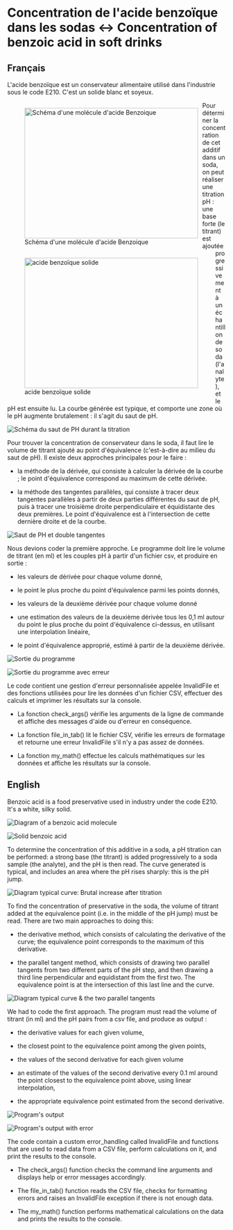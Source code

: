 # __Concentration de l'acide benzoïque dans les sodas :left_right_arrow: Concentration of benzoic acid in soft drinks__

## Français

L'acide benzoïque est un conservateur alimentaire utilisé dans l'industrie sous le code E210. C'est un solide blanc et soyeux. 

<figure style="float: left; margin-right: 10px;">
  <img src="include/schemaE210.jpg" alt="Schéma d'une molécule d'acide Benzoique" width="400" height="300">
  <figcaption>Schéma d'une molécule d'acide Benzoique</figcaption>
</figure>
<figure style="float: left;">
  <img src="include/acidebenzoiquesolide.png" alt="acide benzoïque solide" width="400" height="300">
  <figcaption>acide benzoïque solide</figcaption>
</figure>

Pour déterminer la concentration de cet additif dans un soda, on peut réaliser une titration pH : une base forte (le titrant) est ajoutée progressivement à un échantillon de soda (l'analyte), et le pH est ensuite lu. La courbe générée est typique, et comporte une zone où le pH augmente brutalement : il s'agit du saut de pH.

![Schéma du saut de PH durant la titration](include/sautPH109.png)

Pour trouver la concentration de conservateur dans le soda, il faut lire le volume de titrant ajouté au point d'équivalence (c'est-à-dire au milieu du saut de pH). Il existe deux approches principales pour le faire :

   - la méthode de la dérivée, qui consiste à calculer la dérivée de la courbe ; le point d'équivalence correspond au maximum de cette dérivée.

   - la méthode des tangentes parallèles, qui consiste à tracer deux tangentes parallèles à partir de deux parties différentes du saut de pH, puis à tracer une troisième droite perpendiculaire et équidistante des deux premières. Le point d'équivalence est à l'intersection de cette dernière droite et de la courbe.

![Saut de PH et double tangentes](include/sauhPH&tengentes.png)

Nous devions coder la première approche. Le programme doit lire le volume de titrant (en ml) et les couples pH à partir d'un fichier csv, et produire en sortie :

   - les valeurs de dérivée pour chaque volume donné,

   - le point le plus proche du point d'équivalence parmi les points donnés,

   - les valeurs de la deuxième dérivée pour chaque volume donné

   - une estimation des valeurs de la deuxième dérivée tous les 0,1 ml autour du point le plus proche du point d'équivalence ci-dessus, en utilisant une interpolation linéaire,

   - le point d'équivalence approprié, estimé à partir de la deuxième dérivée.

![Sortie du programme](include/imagesortiprog109.png)

![Sortie du programme avec erreur](include/image2sortiprog.png)

Le code contient une gestion d'erreur personnalisée appelée InvalidFile et des fonctions utilisées pour lire les données d'un fichier CSV, effectuer des calculs et imprimer les résultats sur la console.  

   - La fonction check_args() vérifie les arguments de la ligne de commande et affiche des messages d'aide ou d'erreur en conséquence.

   - La fonction file_in_tab() lit le fichier CSV, vérifie les erreurs de formatage et retourne une erreur InvalidFile s'il n'y a pas assez de données. 

   - La fonction my_math() effectue les calculs mathématiques sur les données et affiche les résultats sur la console.


## English

Benzoic acid is a food preservative used in industry under the code E210. It's a white, silky solid. 

![Diagram of a benzoic acid molecule](include/schemaE210.jpg)

![Solid benzoic acid](include/acidebenzoiquesolide.png)

To determine the concentration of this additive in a soda, a pH titration can be performed: a strong base (the titrant) is added progressively to a soda sample (the analyte), and the pH is then read. The curve generated is typical, and includes an area where the pH rises sharply: this is the pH jump.

![Diagram typical curve: Brutal increase after titration](include/sautPH109.png)

To find the concentration of preservative in the soda, the volume of titrant added at the equivalence point (i.e. in the middle of the pH jump) must be read. There are two main approaches to doing this:

   - the derivative method, which consists of calculating the derivative of the curve; the equivalence point corresponds to the maximum of this derivative.

   - the parallel tangent method, which consists of drawing two parallel tangents from two different parts of the pH step, and then drawing a third line perpendicular and equidistant from the first two. The equivalence point is at the intersection of this last line and the curve.

![Diagram typical curve & the two parallel tangents](include/sautPH&tengentes.png)

We had to code the first approach. The program must read the volume of titrant (in ml) and the pH pairs from a csv file, and produce as output :

   - the derivative values for each given volume,

   - the closest point to the equivalence point among the given points,

   - the values of the second derivative for each given volume

   - an estimate of the values of the second derivative every 0.1 ml around the point closest to the equivalence point above, using linear interpolation,

   - the appropriate equivalence point estimated from the second derivative.

![Program's output](include/imagesortiprog109.png)

![Program's output with error](include/image2sortiprog.png)

The code contain a custom error_handling called InvalidFile and functions that are used to read data from a CSV file, perform calculations on it, and print the results to the console.  

   - The check_args() function checks the command line arguments and displays help or error messages accordingly.

   - The file_in_tab() function reads the CSV file, checks for formatting errors and raises an InvalidFile exception if there is not enough data. 

   - The my_math() function performs mathematical calculations on the data and prints the results to the console.
